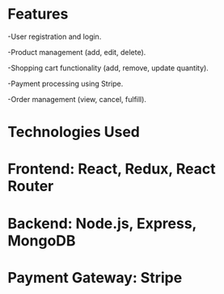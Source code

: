 # **Features**

-User registration and login.

-Product management (add, edit, delete).

-Shopping cart functionality (add, remove, update quantity).

-Payment processing using Stripe.

-Order management (view, cancel, fulfill).

# Technologies Used

# Frontend: React, Redux, React Router
#
# Backend: Node.js, Express, MongoDB

# Payment Gateway: Stripe
